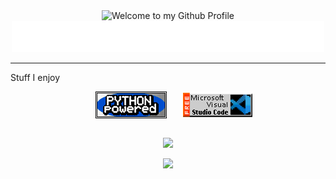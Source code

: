 
<div align="center">
  <img src="https://i.imgur.com/dUsfXjA.gif" style="max-width: 100%;" alt="Welcome to my Github Profile" />
  <br />
  <img height="50" alt="Hi, I'm Marcos Filho and I like data" src="https://raw.githubusercontent.com/MDGF93/MDGF93/main/meu_svg.svg"/>
</div>


<hr>
<p>Stuff I enjoy</p>
<div align="center">
<!-- "margin-right: whatever;" -->
<span>&nbsp;&nbsp;&nbsp;&nbsp;</span>  
<img src="python powered.png" alt="Python Powered" align="center">
<span>&nbsp;&nbsp;&nbsp;&nbsp;</span>  
<img src="vscode banner.png" alt="Microsoft Visual Studio Code" align="center"></a>
</div>
<br />

<!-- Typing SVG by DenverCoder1 - https://github.com/DenverCoder1/readme-typing-svg -->
<p align="center">
  <a href="https://github.com/MarcosDGF"><img src="https://readme-typing-svg.herokuapp.com?color=3DF751&size=25&center=true&vCenter=true&height=100&lines=Thank+you+for+visiting!!;See+you+soon!"></a>
</p>
<p align="center">
  <a href="https://github.com/MarcosDGF"><img src="https://profile-counter.glitch.me/marcosdgf/count.svg"></a>
</p>

